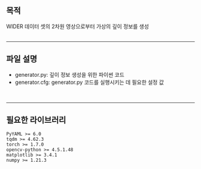 ## 목적

WIDER 데이터 셋의 2차원 영상으로부터 가상의 깊이 정보를 생성  
<br/>

---
## 파일 설명
- generator.py: 깊이 정보 생성을 위한 파이썬 코드
- generator.cfg: generator.py 코드를 실행시키는 데 필요한 설정 값
<br/>
  
---
## 필요한 라이브러리
```
PyYAML >= 6.0
tqdm >= 4.62.3
torch >= 1.7.0
opencv-python >= 4.5.1.48
matplotlib >= 3.4.1
numpy >= 1.21.3
```